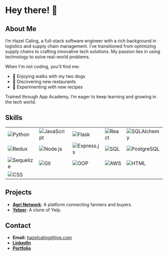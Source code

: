 # Hey there! 👋

## About Me
I’m Hazel Caling, a full-stack software engineer with a rich background in logistics and supply chain management. I’ve transitioned from optimizing supply chains to crafting innovative tech solutions. My passion lies in using technology to solve real-world problems.

When I'm not coding, you'll find me:

* 🐶 Enjoying walks with my two dogs
* 🍴 Discovering new restaurants
* 🍳 Experimenting with new recipes

Trained through App Academy, I’m eager to keep learning and growing in the tech world.

## Skills

<table>
  <tr>
    <td><img src="https://img.shields.io/badge/-Python-3776AB?style=flat-square&logo=python&logoColor=white" alt="Python" /></td>
    <td><img src="https://img.shields.io/badge/-JavaScript-F7DF1E?style=flat-square&logo=javascript&logoColor=black" alt="JavaScript" /></td>
    <td><img src="https://img.shields.io/badge/-Flask-000000?style=flat-square&logo=flask&logoColor=white" alt="Flask" /></td>
    <td><img src="https://img.shields.io/badge/-React-61DAFB?style=flat-square&logo=react&logoColor=black" alt="React" /></td>
    <td><img src="https://img.shields.io/badge/-SQLAlchemy-003B57?style=flat-square&logo=sqlalchemy&logoColor=white" alt="SQLAlchemy" /></td>
  </tr>
  <tr>
    <td><img src="https://img.shields.io/badge/-Redux-764ABC?style=flat-square&logo=redux&logoColor=white" alt="Redux" /></td>
    <td><img src="https://img.shields.io/badge/-Node.js-339933?style=flat-square&logo=node.js&logoColor=white" alt="Node.js" /></td>
    <td><img src="https://img.shields.io/badge/-Express.js-000000?style=flat-square&logo=express&logoColor=white" alt="Express.js" /></td>
    <td><img src="https://img.shields.io/badge/-SQL-003B57?style=flat-square&logo=sql&logoColor=white" alt="SQL" /></td>
    <td><img src="https://img.shields.io/badge/-PostgreSQL-4169E1?style=flat-square&logo=postgresql&logoColor=white" alt="PostgreSQL" /></td>
  </tr>
  <tr>
    <td><img src="https://img.shields.io/badge/-Sequelize-52B0E7?style=flat-square&logo=sequelize&logoColor=white" alt="Sequelize" /></td>
    <td><img src="https://img.shields.io/badge/-Git-F05032?style=flat-square&logo=git&logoColor=white" alt="Git" /></td>
    <td><img src="https://img.shields.io/badge/-OOP-000000?style=flat-square&logo=none&logoColor=white" alt="OOP" /></td>
    <td><img src="https://img.shields.io/badge/-AWS-232F3E?style=flat-square&logo=amazonaws&logoColor=white" alt="AWS" /></td>
    <td><img src="https://img.shields.io/badge/-HTML-E34F26?style=flat-square&logo=html5&logoColor=white" alt="HTML" /></td>
  </tr>
  <tr>
    <td><img src="https://img.shields.io/badge/-CSS-1572B6?style=flat-square&logo=css3&logoColor=white" alt="CSS" /></td>
  </tr>
</table>

## Projects
- **[Agri Network](https://agri-network.onrender.com/)**: A platform connecting farmers and buyers.
- **[Yelper](https://little-trio-yumspot-project.onrender.com/)**: A clone of Yelp.

## Contact
- **Email:** [hazelcaling@live.com](mailto:hazelcaling@live.com)
- **[LinkedIn](https://www.linkedin.com/in/hazel-caling-37255a59/)**
- **[Portfolio](https://hazelcaling.github.io)**


